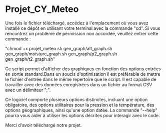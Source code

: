 # Projet_CY_Meteo

Une fois le fichier téléchargé, accédez à l'emplacement où vous avez installé ce dépôt en utilisant votre terminal avec la commande "cd".
Si vous rencontrez un problème de permission non accordée, veuillez entrer cette commande :

"chmod +x projet_meteo.sh gen_graph/alt_graph.sh gen_graph/moisture_graph.sh gen_graph/p2_graph.sh gen_graph/t2_graph.sh"

Ce script permet d'afficher des graphiques en fonction des options entrées en sortie standard.Dans un soucis d'optimisation il est préférable de mettre le fichier d'entrée dans le même repertoire que le script.
Il est capable de travailler avec des données enregistrées dans un fichier au format CSV avec un délimiteur ";".

Ce logiciel comporte plusieurs options distinctes, incluant une option obligatoire, des options utilitaires pour la pression et la température, des options géographiques,
ainsi qu'une option datée.
La commande "--help" pourra vous aider à utiliser les options décrites pour interagir avec le code.

Merci d'avoir téléchargé notre projet.
